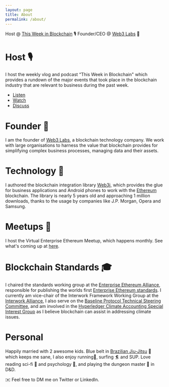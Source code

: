 ```yaml
---
layout: page
title: About
permalink: /about/
---
```


Host @ [This Week in Blockchain](https://www.weekinblockchain.com) 🎙 Founder/CEO @ [Web3 Labs](https://www.web3labs.com) 🏢

# Host 🎙

I host the weekly vlog and podcast “This Week in Blockchain" which provides a rundown of the major events that took place in the blockchain industry that are relevant to business during the past week. 
- [Listen](https://www.weekinblockchain.com)
- [Watch](https://youtube.com/c/web3labs) 
- [Discuss](https://www.joinclubhouse.com/club/this-week-in-blockchain)

# Founder 🏢

I am the founder of [Web3 Labs](https://www.web3labs.com), a blockchain technology company. We work with large organisations to harness the value that blockchain provides for simplifying complex business processes, managing data and their assets. 

# Technology 💾

I authored the blockchain integration library [Web3j](https://github.com/web3j/web3j), which provides the glue for business applications and Android phones to work with the [Ethereum](https://ethereum.org) blockchain. The library is nearly 5 years old and approaching 1 million downloads, thanks to the usage by companies like J.P. Morgan, Opera and Samsung.

# Meetups 🤝

I host the Virtual Enterprise Ethereum Meetup, which happens monthly.  See what's coming up at [here](https://meetup.com/eea-london).

# Blockchain Standards 🎓

I chaired the standards working group at the [Enterprise Ethereum Alliance](https://entethalliance.org), responsible for publishing the worlds first [Enterprise Ethereum standards](https://entethalliance.org/technical-specifications/). I currently am vice-chair of the Interwork Framework Working Group at the [Interwork Alliance](https://interwork.org), I also serve on the [Baseline Protocol Technical Steering Committee](https://baseline-protocol.org), and am involved in the [Hyperledger Climate Accounting Special Interest Group](https://wiki.hyperledger.org/display/CASIG/Climate+Action+and+Accounting+SIG+Home) as I believe blockchain can assist in addressing climate issues.

# Personal

Happily married with 2 awesome kids.  Blue belt in [Brazilian Jiu-Jitsu](https://www.wavebjj.co/) 🥋 which keeps me sane, I also enjoy running🦶, surfing 🏄 and SUP. Love reading sci-fi 📖 and psychology 🧠, and playing the dungeon master 🧙 in D&D.

✉️  Feel free to DM me on Twitter or LinkedIn.

[jekyll-organization]: https://github.com/jekyll
